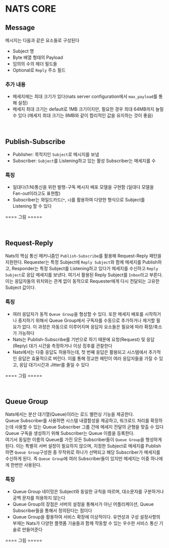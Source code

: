 # NATS CORE 

## Message
메시지는 다음과 같은 요소들로 구성된다

- Subject 명
- Byte 배열 형태의 Payload
- 임의의 수의 헤더 필드들
- Optional로 `Reply` 주소 필드

### 추가 내용
- 메세지에는 최대 크기가 있다(nats server configuration에서 `max_payload`를 통해 설정)
- 메세지 최대 크기는 default로 1MB 크기이지만, 필요한 경우 최대 64MB까지 늘릴 수 있다
  (메세지 최대 크기는 8MB와 같이 합리적인 값을 유지하는 것이 좋음)
  
<br>

## Publish-Subscribe
- Publisher: 목적지인 `Subject`로 메시지를 보냄
- Subscriber: `Subject`를 Listening하고 있는 활성 Subscriber는 메세지를 수

### 특징
- 일대다(1:N)통신을 위한 발행-구독 메시지 배포 모델을 구현함 (일대다 모델을 Fan-out이라고도 표현함)
- Subscriber는 와일드카드(`*`, `>`)를 활용하여 다양한 형식으로 Subject를 Listening 할 수 있다


==== 그림 =====

<br>

## Request-Reply
Nats의 핵심 통신 메커니즘인 `Publish-Subscribe`를 활용해 Request-Reply 패턴을 지원한다. Requester는 특정 Subject에 `Reply Subject`와 함께 메세지를 Publish하고, Responder는 특정 Subject를 Listening하고 있다가 메세지를 수신하고 `Reply Subject`로 응답 메세지를 보낸다. 여기서 활용된 Reply Subject를 `Inbox`라고 부른다. 이는 응답자들의 위치와는 관계 없이 동적으로 Requester에게 다시 전달되는 고유한 Subject 값이다.

### 특징
- 여러 응답자가 동적 `Queue Group`을 형성할 수 있다. 또한 메세지 배포를 시작하거나 중지하기 위해서 Queue Group에서 구독자를 수동으로 추가하거나 제거할 필요가 없다. 이 과정은 자동으로 이루어지며 응답자 요소들은 필요에 따라 확장/축소가 가능하다
- Nats는 Publish-Subscribe를 기반으로 하기 때문에 요청(Request) 및 응답(Reply) 대기 시간을 측정하거나 이상 징후를 관찰한다
- Nats에서는 다중 응답도 허용하는데, 첫 번째 응답은 활용되고 시스템에서 추가적인 응답은 효율적으로 버린다. 이를 통해 정교한 패턴이 여러 응답자들을 가질 수 있고, 응답 대기시간과 Jitter를 줄일 수 있다


==== 그림 =====

<br>

## Queue Group
Nats에서는 분산 대기열(Queue)이라는 로드 밸런싱 기능을 제공한다.    
Queue Subscriber를 사용하면 시스템 내결함성을 제공하고, 워크로드 처리를 확장하는데 사용할 수 있는 Queue Subscriber 그룹 간에 메세지 전달의 균형을 맞출 수 있다 Queue 구독을 생성하기 위해 Subscriber는 Queue 이름을 등록한다.   
여기서 동일한 이름의 Queue를 가진 모든 Subscriber들이 `Queue Group`을 형성하게 된다. 이는 특별히 서버 설정이 필요하지 않으며, 지정한 Subject로 메세지를 Publish하면 `Queue Group`구성원 중 무작위로 하나가 선택되고 해당 Subscriber가 메세지를 수신하게 된다. 즉 `Queue Group`에 여러 Subscriber들이 있지만 메세지는 이중 하나에게 한번만 사용된다.

### 특징
- Queue Group 네이밍은 Subject와 동일한 규칙을 따르며, 대소문자를 구분하거나 공백 문자를 허용하지 않는다
- Queue Group의 장점은 서버의 설정을 통해서가 아닌 어플리케이션, Queue Subscriber들을 통해서 정의된다는 점이다
- Queue Group을 활용하여 서비스 확장에 이상적이다. 유연성과 구성 설정사항의 부재는 Nats가 다양한 플랫폼 기술들과 함께 작동할 수 있는 우수한 서비스 통신 기술로 만들어준다 

==== 그림 =====